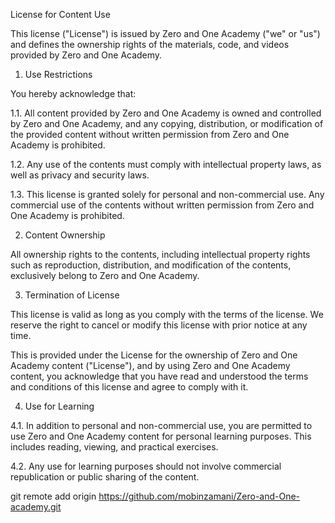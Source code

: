 License for Content Use

This license ("License") is issued by Zero and One Academy ("we" or "us") and defines the ownership rights of the materials, code, and videos provided by Zero and One Academy.

1. Use Restrictions

You hereby acknowledge that:

1.1. All content provided by Zero and One Academy is owned and controlled by Zero and One Academy, and any copying, distribution, or modification of the provided content without written permission from Zero and One Academy is prohibited.

1.2. Any use of the contents must comply with intellectual property laws, as well as privacy and security laws.

1.3. This license is granted solely for personal and non-commercial use. Any commercial use of the contents without written permission from Zero and One Academy is prohibited.

2. Content Ownership

All ownership rights to the contents, including intellectual property rights such as reproduction, distribution, and modification of the contents, exclusively belong to Zero and One Academy.

3. Termination of License

This license is valid as long as you comply with the terms of the license. We reserve the right to cancel or modify this license with prior notice at any time.

This is provided under the License for the ownership of Zero and One Academy content ("License"), and by using Zero and One Academy content, you acknowledge that you have read and understood the terms and conditions of this license and agree to comply with it.

4. Use for Learning

4.1. In addition to personal and non-commercial use, you are permitted to use Zero and One Academy content for personal learning purposes. This includes reading, viewing, and practical exercises.

4.2. Any use for learning purposes should not involve commercial republication or public sharing of the content.



git remote add origin https://github.com/mobinzamani/Zero-and-One-academy.git

